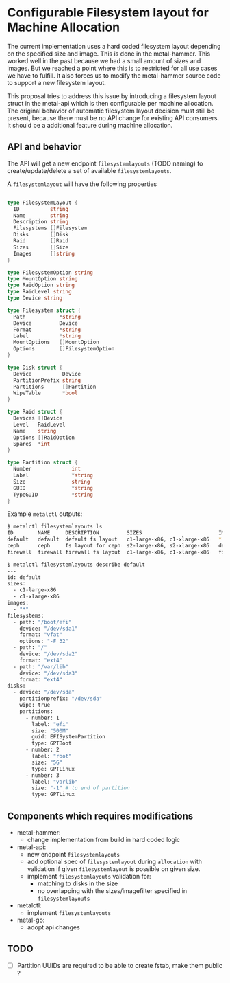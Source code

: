 # Configurable Filesystem layout for Machine Allocation

The current implementation uses a hard coded filesystem layout depending on the specified size and image. This is done in the metal-hammer. This worked well in the past because we had a small amount of sizes and images. But we reached a point where this is to restricted for all use cases we have to fulfill. It also forces us to modify the metal-hammer source code to support a new filesystem layout.

This proposal tries to address this issue by introducing a filesystem layout struct in the metal-api which is then configurable per machine allocation.
The original behavior of automatic filesystem layout decision must still be present, because there must be no API change for existing API consumers. It should be a additional feature during machine allocation.

## API and behavior

The API will get a new endpoint `filesystemlayouts` (TODO naming) to create/update/delete a set of available `filesystemlayouts`.

A `filesystemlayout` will have the following properties

```go

type FilesystemLayout {
  ID          string
  Name        string
  Description string
  Filesystems []Filesystem
  Disks       []Disk
  Raid        []Raid
  Sizes       []Size
  Images      []string
}

type FilesystemOption string
type MountOption string
type RaidOption string
type RaidLevel string
type Device string

type Filesystem struct {
  Path           *string
  Device         Device
  Format         *string
  Label          *string
  MountOptions   []MountOption
  Options        []FilesystemOption
}

type Disk struct {
  Device          Device
  PartitionPrefix string
  Partitions      []Partition
  WipeTable       *bool
}

type Raid struct {
  Devices []Device
  Level   RaidLevel
  Name    string
  Options []RaidOption
  Spares  *int
}

type Partition struct {
  Number             int
  Label              *string
  Size               string
  GUID               *string
  TypeGUID           *string
}
```

Example `metalctl` outputs:

```bash
$ metalctl filesystemlayouts ls
ID        NAME     DESCRIPTION         SIZES                         IMAGES
default   default  default fs layout   c1-large-x86, c1-xlarge-x86   *
ceph      ceph     fs layout for ceph  s2-large-x86, s2-xlarge-x86   debian*, ubuntu*
firewall  firewall firewall fs layout  c1-large-x86, c1-xlarge-x86   firewall*

$ metalctl filesystemlayouts describe default
---
id: default
sizes:
  - c1-large-x86
  - c1-xlarge-x86
images:
  - "*"
filesystems:
  - path: "/boot/efi"
    device: "/dev/sda1"
    format: "vfat"
    options: "-F 32"
  - path: "/"
    device: "/dev/sda2"
    format: "ext4"
  - path: "/var/lib"
    device: "/dev/sda3"
    format: "ext4"
disks:
  - device: "/dev/sda"
    partitionprefix: "/dev/sda"
    wipe: true
    partitions:
      - number: 1
        label: "efi"
        size: "500M"
        guid: EFISystemPartition
        type: GPTBoot
      - number: 2
        label: "root"
        size: "5G"
        type: GPTLinux
      - number: 3
        label: "varlib"
        size: "-1" # to end of partition
        type: GPTLinux
```

## Components which requires modifications

- metal-hammer:
  - change implementation from build in hard coded logic
- metal-api:
  - new endpoint `filesystemlayouts`
  - add optional spec of `filesystemlayout` during `allocation` with validation if given `filesystemlayout` is possible on given size.
  - implement `filesystemlayouts` validation for:
    - matching to disks in the size
    - no overlapping with the sizes/imagefilter specified in `filesystemlayouts`
- metalctl:
  - implement `filesystemlayouts`
- metal-go:
  - adopt api changes

## TODO

- [ ] Partition UUIDs are required to be able to create fstab, make them public ?
